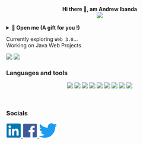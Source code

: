 <p align="center">
  <b>Hi there 👋, am Andrew Ibanda</b><br/>
  <img src="https://user-images.githubusercontent.com/89193688/177969152-9b2d19c7-4fe8-4637-8fdd-4b8ebfd332cf.png"
</p>

<details>
    <summary><b>🎁 Open me (A gift for you !) </b></summary>
    <img src="https://media.giphy.com/media/H4uE6w9G1uK4M/giphy.gif"/>
</details>  
  
Currently exploring ```Web 3.0```... <br/>
Working on Java Web Projects
  
  <p>
    <img src="https://github-readme-streak-stats.herokuapp.com/?user=iandrew8&theme=dark"/>
    <img src="https://github-readme-stats.vercel.app/api?username=iandrew8&show_icons=true&theme=dark"/>
  </p>
  
### Languages and tools
<p align="center">
  <img height=50 src="https://cdn.jsdelivr.net/gh/devicons/devicon/icons/java/java-original.svg"/>
  <img height=50 src="https://cdn.jsdelivr.net/gh/devicons/devicon/icons/mongodb/mongodb-original.svg"/>
  <img height=50 src="https://cdn.jsdelivr.net/gh/devicons/devicon/icons/solidity/solidity-original.svg"/>
  <img height=50 src="https://cdn.jsdelivr.net/gh/devicons/devicon/icons/mysql/mysql-original.svg"/>
  <img height=50 src="https://cdn.jsdelivr.net/gh/devicons/devicon/icons/github/github-original.svg"/>
  <img height=50 src="https://cdn.jsdelivr.net/gh/devicons/devicon/icons/tomcat/tomcat-original.svg"/>
  <img height=50 src="https://cdn.jsdelivr.net/gh/devicons/devicon/icons/linux/linux-original.svg"/>
  <img height=50 src="https://cdn.jsdelivr.net/gh/devicons/devicon/icons/spring/spring-original.svg"/>
  <img height=50 src="https://cdn.jsdelivr.net/gh/devicons/devicon/icons/html5/html5-original.svg"/>
</p>

<br/>

### Socials
<p>
  <a href="https://www.linkedin.com/in/ibanda-andrew-33b497194/" target="_blank">
    <img height="40" src="https://github.com/devicons/devicon/blob/master/icons/linkedin/linkedin-original.svg"/>
  </a>
  <a href="https://www.facebook.com/ibanda.andrew.7/" target="_blank">
    <img height="40" src="https://github.com/devicons/devicon/blob/master/icons/facebook/facebook-original.svg"/>
  </a>
  <a href="https://twitter.com/i_andr3w" target="_blank">
    <img height="40" src="https://github.com/devicons/devicon/blob/master/icons/twitter/twitter-original.svg"/>
  </a>
</p>
